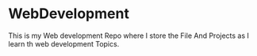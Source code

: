 # WebDevelopment
This is my Web development Repo where I store the File And Projects as I learn th web development Topics.
